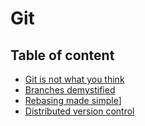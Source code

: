 # Git

## Table of content

- [Git is not what you think](https://github.com/KiraDiShira/Git/blob/master/GitIsNotWhatYouThink/README.md#git-is-not-what-you-think)  
- [Branches demystified](https://github.com/KiraDiShira/Git/blob/master/Branches%20demystified/README.md#branches-demystified)
- [Rebasing made simple](https://github.com/KiraDiShira/Git/tree/master/Rebasing%20Made%20Simple#rebasing-made-simple)]
- [Distributed version control](https://github.com/KiraDiShira/Git/blob/master/Distributed%20Version%20Control/README.md#distributed-version-control)
